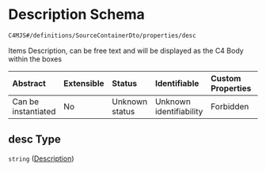 # Description Schema

```txt
C4MJS#/definitions/SourceContainerDto/properties/desc
```

Items Description, can be free text and will be displayed as the C4 Body within the boxes

| Abstract            | Extensible | Status         | Identifiable            | Custom Properties | Additional Properties | Access Restrictions | Defined In                                                                            |
| :------------------ | :--------- | :------------- | :---------------------- | :---------------- | :-------------------- | :------------------ | :------------------------------------------------------------------------------------ |
| Can be instantiated | No         | Unknown status | Unknown identifiability | Forbidden         | Allowed               | none                | [source-workspace.schema.json\*](source-workspace.schema.json "open original schema") |

## desc Type

`string` ([Description](source-workspace-definitions-container-properties-description.md))
